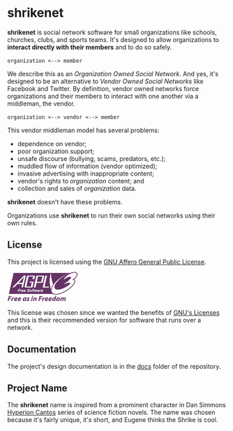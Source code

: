 # shrikenet

**shrikenet** is social network software for small organizations like
schools, churches, clubs, and sports teams. It's designed to allow
organizations to **interact directly with their members** and to do so
safely.

    organization <--> member

We describe this as an *Organization Owned Social Network*. And yes, it's
designed to be an alternative to *Vendor Owned Social Networks* like
Facebook and Twitter. By definition, vendor owned networks force
organizations and their members to interact with one another via a
middleman, the vendor.

    organization <--> vendor <--> member

This vendor middleman model has several problems:

- dependence on vendor;
- poor organization support;
- unsafe discourse (bullying, scams, predators, etc.);
- muddled flow of information (vendor optimized);
- invasive advertising with inappropriate content;
- vendor's rights to *organization* content; and
- collection and sales of *organization* data.

**shrikenet** doesn't have these problems.

Organizations use **shrikenet** to run their own social networks using their
own rules.

## License

This project is licensed using the [GNU Affero General Public License][1].

![AGPL Logo][2]

This license was chosen since we wanted the benefits of [GNU's Licenses][3]
and this is their recommended version for software that runs over a network.

## Documentation

The project's design documentation is in the [docs][4] folder of the
repository.

## Project Name

The **shrikenet** name is inspired from a prominent character in Dan Simmons
[Hyperion Cantos][5] series of science fiction novels. The name was chosen
because it's fairly unique, it's short, and Eugene thinks the Shrike is
cool.


[1]: LICENSE.md
[2]: AGPLv3.png
[3]: https://www.gnu.org/licenses/licenses.html
[4]: docs
[5]: https://en.wikipedia.org/wiki/Hyperion_Cantos
